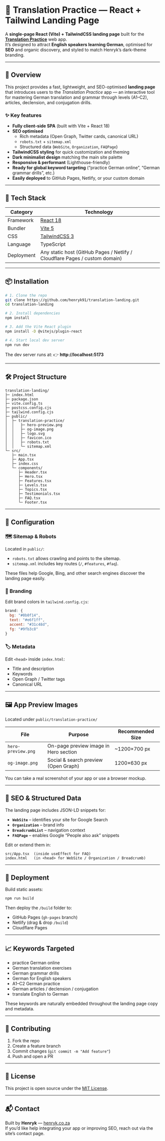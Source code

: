 # 🧠 Translation Practice — React + Tailwind Landing Page

A **single-page React (Vite) + TailwindCSS landing page** built for the [**Translation Practice**](https://henryk.co.za/translation-practice/) web app.  
It’s designed to attract **English speakers learning German**, optimised for **SEO** and organic discovery, and styled to match Henryk’s dark-theme branding.

---

## 🚀 Overview

This project provides a fast, lightweight, and SEO-optimised **landing page** that introduces users to the *Translation Practice* app — an interactive tool for mastering German translation and grammar through levels (A1–C2), articles, declension, and conjugation drills.

### ✨ Key features
- **Fully client-side SPA** (built with Vite + React 18)
- **SEO optimised**
  - Rich metadata (Open Graph, Twitter cards, canonical URL)
  - `robots.txt` + `sitemap.xml`
  - Structured data (`WebSite`, `Organization`, `FAQPage`)
- **TailwindCSS styling** for quick customization and theming
- **Dark minimalist design** matching the main site palette
- **Responsive & performant** (Lighthouse-friendly)
- **Ready for global keyword targeting** (“practice German online”, “German grammar drills”, etc.)
- **Easily deployed** to GitHub Pages, Netlify, or your custom domain

---

## 🧩 Tech Stack

| Category | Technology |
|-----------|-------------|
| Framework | [React 18](https://react.dev/) |
| Bundler | [Vite 5](https://vitejs.dev/) |
| CSS | [TailwindCSS 3](https://tailwindcss.com/) |
| Language | TypeScript |
| Deployment | Any static host (GitHub Pages / Netlify / Cloudflare Pages / custom domain) |

---

## 📦 Installation

```bash
# 1. Clone the repo
git clone https://github.com/henryk91/translation-landing.git
cd translation-landing

# 2. Install dependencies
npm install

# 3. Add the Vite React plugin
npm install -D @vitejs/plugin-react

# 4. Start local dev server
npm run dev
```

The dev server runs at:
👉 **http://localhost:5173**

---

## 🛠️ Project Structure

```
translation-landing/
├─ index.html
├─ package.json
├─ vite.config.ts
├─ postcss.config.cjs
├─ tailwind.config.cjs
├─ public/
│  ├─ translation-practice/
│  │   ├─ hero-preview.png
│  │   ├─ og-image.png
│  │   ├─ logo.svg
│  │   ├─ favicon.ico
│  │   ├─ robots.txt
│  │   └─ sitemap.xml
└─ src/
   ├─ main.tsx
   ├─ App.tsx
   ├─ index.css
   └─ components/
      ├─ Header.tsx
      ├─ Hero.tsx
      ├─ Features.tsx
      ├─ Levels.tsx
      ├─ Topics.tsx
      ├─ Testimonials.tsx
      ├─ FAQ.tsx
      └─ Footer.tsx
```

---

## 🧱 Configuration

### 🗺️ Sitemap & Robots
Located in `public/`:

- `robots.txt` allows crawling and points to the sitemap.
- `sitemap.xml` includes key routes (`/`, `#features`, `#faq`).

These files help Google, Bing, and other search engines discover the landing page easily.

### 🎨 Branding
Edit brand colors in `tailwind.config.cjs`:

```js
brand: {
  bg: "#0b0f14",
  text: "#e6f1ff",
  accent: "#31c48d",
  fg: "#9fb3c8"
}
```

### 🏷️ Metadata
Edit `<head>` inside `index.html`:
- Title and description
- Keywords
- Open Graph / Twitter tags
- Canonical URL

---

## 🖼️ App Preview Images

Located under `public/translation-practice/`

| File | Purpose | Recommended Size |
|-------|----------|------------------|
| `hero-preview.png` | On-page preview image in Hero section | ~1200×700 px |
| `og-image.png` | Social & search preview (Open Graph) | 1200×630 px |

You can take a real screenshot of your app or use a browser mockup.

---

## 📄 SEO & Structured Data

The landing page includes JSON-LD snippets for:
- **`WebSite`** – identifies your site for Google Search
- **`Organization`** – brand info
- **`BreadcrumbList`** – navigation context
- **`FAQPage`** – enables Google “People also ask” snippets

Edit or extend them in:
```tsx
src/App.tsx  (inside useEffect for FAQ)
index.html   (in <head> for WebSite / Organization / Breadcrumb)
```

---

## 🧭 Deployment

Build static assets:
```bash
npm run build
```

Then deploy the `/build` folder to:
- GitHub Pages (`gh-pages` branch)
- Netlify (drag & drop `/build`)
- Cloudflare Pages

---

## 📈 Keywords Targeted

- practice German online
- German translation exercises
- German grammar drills
- German for English speakers
- A1–C2 German practice
- German articles / declension / conjugation
- translate English to German

These keywords are naturally embedded throughout the landing page copy and metadata.

---

## 🤝 Contributing

1. Fork the repo
2. Create a feature branch
3. Commit changes (`git commit -m "Add feature"`)
4. Push and open a PR

---

## 🧾 License

This project is open source under the [MIT License](LICENSE).

---

## 📬 Contact

Built by **Henryk** — [henryk.co.za](https://henryk.co.za)  
If you’d like help integrating your app or improving SEO, reach out via the site’s contact page.
